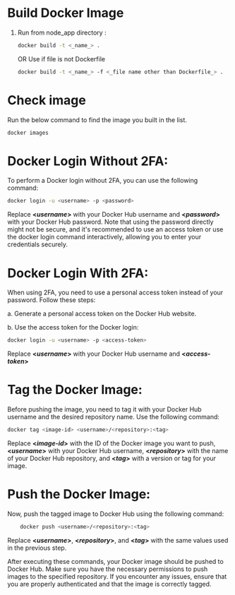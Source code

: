 # Build Docker Image
1. Run from node_app directory :
   ```bash
   docker build -t <_name_> .
   ```
    OR
   Use if file is not Dockerfile
    ```bash
    docker build -t <_name_> -f <_file name other than Dockerfile_> .
   ```

# Check image
Run the below command to find the image you built in the list. 
```bash
docker images
```

# Docker Login Without 2FA:

To perform a Docker login without 2FA, you can use the following command:

```bash
docker login -u <username> -p <password>
```

Replace **<_username_>** with your Docker Hub username and **<_password_>** with your Docker Hub password. Note that using the password directly might not be secure, and it's recommended to use an access token or use the docker login command interactively, allowing you to enter your credentials securely.

# Docker Login With 2FA:

When using 2FA, you need to use a personal access token instead of your password. Follow these steps:

a. Generate a personal access token on the Docker Hub website.

b. Use the access token for the Docker login:

```bash
docker login -u <username> -p <access-token>
```

Replace **<_username_>** with your Docker Hub username and **<_access-token_>**

# Tag the Docker Image:
Before pushing the image, you need to tag it with your Docker Hub username and the desired repository name. Use the following command:

```bash
docker tag <image-id> <username>/<repository>:<tag>
```

Replace **<_image-id_>** with the ID of the Docker image you want to push, 
**<_username_>** with your Docker Hub username, **<_repository_>** with the name of your Docker Hub repository, and **<_tag_>** with a version or tag for your image.


# Push the Docker Image:
Now, push the tagged image to Docker Hub using the following command:

```bash
    docker push <username>/<repository>:<tag>
```

Replace **<_username_>**, **<_repository_>**, and **<_tag_>** with the same values used in the previous step.

After executing these commands, your Docker image should be pushed to Docker Hub. Make sure you have the necessary permissions to push images to the specified repository. If you encounter any issues, ensure that you are properly authenticated and that the image is correctly tagged.
